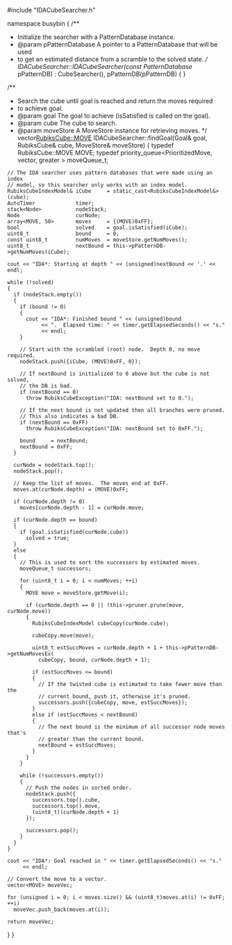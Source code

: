 #include "IDACubeSearcher.h"

namespace busybin
{
  /**
   * Initialize the searcher with a PatternDatabase instance.
   * @param pPatternDatabase A pointer to a PatternDatabase that will be used
   * to get an estimated distance from a scramble to the solved state.
   */
  IDACubeSearcher::IDACubeSearcher(const PatternDatabase* pPatternDB) :
    CubeSearcher(), pPatternDB(pPatternDB)
  {
  }

  /**
   * Search the cube until goal is reached and return the moves required
   * to achieve goal.
   * @param goal The goal to achieve (isSatisfied is called on the goal).
   * @param cube The cube to search.
   * @param moveStore A MoveStore instance for retrieving moves.
   */
  vector<RubiksCube::MOVE> IDACubeSearcher::findGoal(Goal& goal,
    RubiksCube& cube, MoveStore& moveStore)
  {
    typedef RubiksCube::MOVE MOVE;
    typedef priority_queue<PrioritizedMove, vector<PrioritizedMove>,
      greater<PrioritizedMove> > moveQueue_t;

    // The IDA searcher uses pattern databases that were made using an index
    // model, so this searcher only works with an index model.
    RubiksCubeIndexModel& iCube     = static_cast<RubiksCubeIndexModel&>(cube);
    AutoTimer             timer;
    stack<Node>           nodeStack;
    Node                  curNode;
    array<MOVE, 50>       moves     = {(MOVE)0xFF};
    bool                  solved    = goal.isSatisfied(iCube);
    uint8_t               bound     = 0;
    const uint8_t         numMoves  = moveStore.getNumMoves();
    uint8_t               nextBound = this->pPatternDB->getNumMoves(iCube);

    cout << "IDA*: Starting at depth " << (unsigned)nextBound << '.' << endl;

    while (!solved)
    {
      if (nodeStack.empty())
      {
        if (bound != 0)
        {
          cout << "IDA*: Finished bound " << (unsigned)bound
               << ".  Elapsed time: " << timer.getElapsedSeconds() << "s."
               << endl;
        }

        // Start with the scrambled (root) node.  Depth 0, no move required.
        nodeStack.push({iCube, (MOVE)0xFF, 0});

        // If nextBound is initialized to 0 above but the cube is not solved,
        // the DB is bad.
        if (nextBound == 0)
          throw RubiksCubeException("IDA: nextBound set to 0.");

        // If the next bound is not updated then all branches were pruned.
        // This also indicates a bad DB.
        if (nextBound == 0xFF)
          throw RubiksCubeException("IDA: nextBound set to 0xFF.");

        bound     = nextBound;
        nextBound = 0xFF;
      }

      curNode = nodeStack.top();
      nodeStack.pop();

      // Keep the list of moves.  The moves end at 0xFF.
      moves.at(curNode.depth) = (MOVE)0xFF;

      if (curNode.depth != 0)
        moves[curNode.depth - 1] = curNode.move;

      if (curNode.depth == bound)
      {
        if (goal.isSatisfied(curNode.cube))
          solved = true;
      }
      else
      {
        // This is used to sort the successors by estimated moves.
        moveQueue_t successors;

        for (uint8_t i = 0; i < numMoves; ++i)
        {
          MOVE move = moveStore.getMove(i);

          if (curNode.depth == 0 || !this->pruner.prune(move, curNode.move))
          {
            RubiksCubeIndexModel cubeCopy(curNode.cube);

            cubeCopy.move(move);

            uint8_t estSuccMoves = curNode.depth + 1 + this->pPatternDB->getNumMovesEx(
              cubeCopy, bound, curNode.depth + 1);

            if (estSuccMoves <= bound)
            {
              // If the twisted cube is estimated to take fewer move than the
              // current bound, push it, otherwise it's pruned.
              successors.push({cubeCopy, move, estSuccMoves});
            }
            else if (estSuccMoves < nextBound)
            {
              // The next bound is the minimum of all successor node moves that's
              // greater than the current bound.
              nextBound = estSuccMoves;
            }
          }
        }

        while (!successors.empty())
        {
          // Push the nodes in sorted order.
          nodeStack.push({
            successors.top().cube,
            successors.top().move,
            (uint8_t)(curNode.depth + 1)
          });

          successors.pop();
        }
      }
    }

    cout << "IDA*: Goal reached in " << timer.getElapsedSeconds() << "s."
         << endl;

    // Convert the move to a vector.
    vector<MOVE> moveVec;

    for (unsigned i = 0; i < moves.size() && (uint8_t)moves.at(i) != 0xFF; ++i)
      moveVec.push_back(moves.at(i));

    return moveVec;
  }
}
